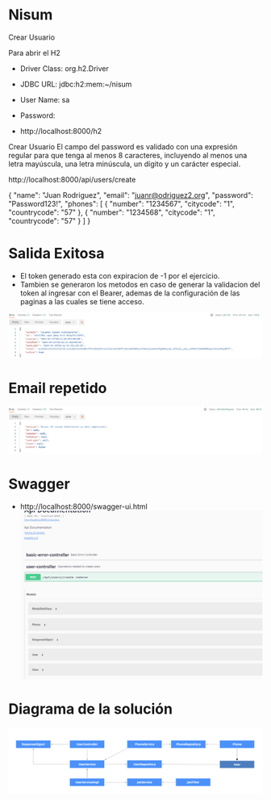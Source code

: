 # Nisum
Crear Usuario

Para abrir el H2 

* Driver Class:	org.h2.Driver
* JDBC URL:	jdbc:h2:mem:~/nisum
* User Name: sa
* Password:	

* http://localhost:8000/h2

Crear Usuario
El campo del password es validado con una expresión regular para que tenga al menos 8 caracteres, incluyendo al menos una letra mayúscula, una letra minúscula, un dígito y un carácter especial.

http://localhost:8000/api/users/create

{
  "name": "Juan Rodriguez",
  "email": "juanr@odriguez2.org",
  "password": "Password123!",
  "phones": [
    {
      "number": "1234567",
      "citycode": "1",
      "countrycode": "57"
    },
        {
      "number": "1234568",
      "citycode": "1",
      "countrycode": "57"
    }
  ]
}

# Salida Exitosa
* El token generado esta con expiracion de -1 por el ejercicio.
* Tambien se generaron los metodos en caso de generar la validacion del token al ingresar con el Bearer, ademas de la configuración de las paginas a las cuales se tiene acceso.

![Exitoso](https://github.com/javf1016/Images/blob/main/CrearUsuarioExitoso.PNG?raw=true)

# Email repetido
![Exitoso](https://github.com/javf1016/Images/blob/main/CrearUsuarioNoExitoso.PNG?raw=true)

# Swagger
* http://localhost:8000/swagger-ui.html
![Exitoso](https://github.com/javf1016/Images/blob/main/CrearUsuarioSwagger.PNG?raw=true)

# Diagrama de la solución
![Exitoso](https://github.com/javf1016/Images/blob/main/CrearUsuarioDiagrama.PNG?raw=true)
